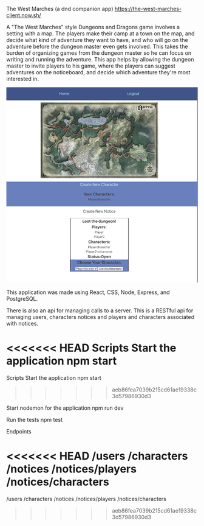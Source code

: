 The West Marches (a dnd companion app) https://the-west-marches-client.now.sh/

A "The West Marches" style Dungeons and Dragons game involves a setting with a map. The players make their camp at a town on the map, and decide what kind of adventure they want to have, and who will go on the adventure before the dungeon master even gets involved. This takes the burden of organizing games from the dungeon master so he can focus on writing and running the adventure. This app helps by allowing the dungeon master to invite players to his game, where the players can suggest adventures on the noticeboard, and decide which adventure they're most interested in.

![The Player Home Page of the West Marches App](Screenshot.png?raw=true "The West Marches")

This application was made using React, CSS, Node, Express, and PostgreSQL.

There is also an api for managing calls to a server. This is a RESTful api for managing users, characters notices and players and characters associated with notices.

<<<<<<< HEAD
Scripts Start the application npm start
=======
Scripts
Start the application npm start
>>>>>>> aeb86fea7039b215cd61ae19338c3d57986930d3

Start nodemon for the application npm run dev

Run the tests npm test

Endpoints

<<<<<<< HEAD
/users /characters /notices /notices/players /notices/characters
=======
/users 
/characters 
/notices 
/notices/players 
/notices/characters
>>>>>>> aeb86fea7039b215cd61ae19338c3d57986930d3
